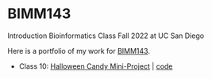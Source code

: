 # BIMM143
Introduction Bioinformatics Class Fall 2022 at UC San Diego

Here is a portfolio of my work for [BIMM143](https://bioboot.github.io/bimm143_F22/).

- Class 10: [Halloween Candy Mini-Project]() | [code]()
